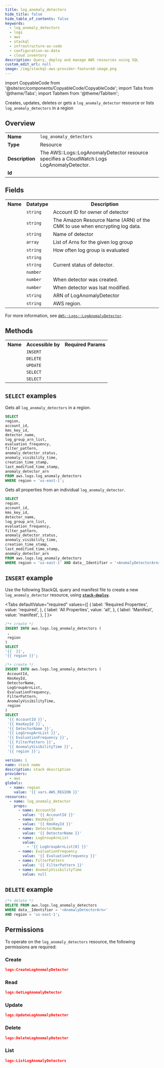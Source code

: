 ```yaml
---
title: log_anomaly_detectors
hide_title: false
hide_table_of_contents: false
keywords:
  - log_anomaly_detectors
  - logs
  - aws
  - stackql
  - infrastructure-as-code
  - configuration-as-data
  - cloud inventory
description: Query, deploy and manage AWS resources using SQL
custom_edit_url: null
image: /img/stackql-aws-provider-featured-image.png
---
```


import CopyableCode from '@site/src/components/CopyableCode/CopyableCode';
import Tabs from '@theme/Tabs';
import TabItem from '@theme/TabItem';

Creates, updates, deletes or gets a <code>log_anomaly_detector</code> resource or lists <code>log_anomaly_detectors</code> in a region

## Overview
<table>
<tbody>
<tr><td><b>Name</b></td><td><code>log_anomaly_detectors</code></td></tr>
<tr><td><b>Type</b></td><td>Resource</td></tr>
<tr><td><b>Description</b></td><td>The AWS::Logs::LogAnomalyDetector resource specifies a CloudWatch Logs LogAnomalyDetector.</td></tr>
<tr><td><b>Id</b></td><td><CopyableCode code="aws.logs.log_anomaly_detectors" /></td></tr>
</tbody>
</table>

## Fields
<table>
<tbody>
<tr><th>Name</th><th>Datatype</th><th>Description</th></tr><tr><td><CopyableCode code="account_id" /></td><td><code>string</code></td><td>Account ID for owner of detector</td></tr>
<tr><td><CopyableCode code="kms_key_id" /></td><td><code>string</code></td><td>The Amazon Resource Name (ARN) of the CMK to use when encrypting log data.</td></tr>
<tr><td><CopyableCode code="detector_name" /></td><td><code>string</code></td><td>Name of detector</td></tr>
<tr><td><CopyableCode code="log_group_arn_list" /></td><td><code>array</code></td><td>List of Arns for the given log group</td></tr>
<tr><td><CopyableCode code="evaluation_frequency" /></td><td><code>string</code></td><td>How often log group is evaluated</td></tr>
<tr><td><CopyableCode code="filter_pattern" /></td><td><code>string</code></td><td></td></tr>
<tr><td><CopyableCode code="anomaly_detector_status" /></td><td><code>string</code></td><td>Current status of detector.</td></tr>
<tr><td><CopyableCode code="anomaly_visibility_time" /></td><td><code>number</code></td><td></td></tr>
<tr><td><CopyableCode code="creation_time_stamp" /></td><td><code>number</code></td><td>When detector was created.</td></tr>
<tr><td><CopyableCode code="last_modified_time_stamp" /></td><td><code>number</code></td><td>When detector was lsat modified.</td></tr>
<tr><td><CopyableCode code="anomaly_detector_arn" /></td><td><code>string</code></td><td>ARN of LogAnomalyDetector</td></tr>
<tr><td><CopyableCode code="region" /></td><td><code>string</code></td><td>AWS region.</td></tr>
</tbody>
</table>

For more information, see <a href="https://docs.aws.amazon.com/AWSCloudFormation/latest/UserGuide/aws-resource-logs-loganomalydetector.html"><code>AWS::Logs::LogAnomalyDetector</code></a>.

## Methods

<table>
<tbody>
  <tr>
    <th>Name</th>
    <th>Accessible by</th>
    <th>Required Params</th>
  </tr>
  <tr>
    <td><CopyableCode code="create_resource" /></td>
    <td><code>INSERT</code></td>
    <td><CopyableCode code=", region" /></td>
  </tr>
  <tr>
    <td><CopyableCode code="delete_resource" /></td>
    <td><code>DELETE</code></td>
    <td><CopyableCode code="data__Identifier, region" /></td>
  </tr>
  <tr>
    <td><CopyableCode code="update_resource" /></td>
    <td><code>UPDATE</code></td>
    <td><CopyableCode code="data__Identifier, data__PatchDocument, region" /></td>
  </tr>
  <tr>
    <td><CopyableCode code="list_resources" /></td>
    <td><code>SELECT</code></td>
    <td><CopyableCode code="region" /></td>
  </tr>
  <tr>
    <td><CopyableCode code="get_resource" /></td>
    <td><code>SELECT</code></td>
    <td><CopyableCode code="data__Identifier, region" /></td>
  </tr>
</tbody>
</table>

## `SELECT` examples
Gets all <code>log_anomaly_detectors</code> in a region.
```sql
SELECT
region,
account_id,
kms_key_id,
detector_name,
log_group_arn_list,
evaluation_frequency,
filter_pattern,
anomaly_detector_status,
anomaly_visibility_time,
creation_time_stamp,
last_modified_time_stamp,
anomaly_detector_arn
FROM aws.logs.log_anomaly_detectors
WHERE region = 'us-east-1';
```
Gets all properties from an individual <code>log_anomaly_detector</code>.
```sql
SELECT
region,
account_id,
kms_key_id,
detector_name,
log_group_arn_list,
evaluation_frequency,
filter_pattern,
anomaly_detector_status,
anomaly_visibility_time,
creation_time_stamp,
last_modified_time_stamp,
anomaly_detector_arn
FROM aws.logs.log_anomaly_detectors
WHERE region = 'us-east-1' AND data__Identifier = '<AnomalyDetectorArn>';
```

## `INSERT` example

Use the following StackQL query and manifest file to create a new <code>log_anomaly_detector</code> resource, using [__`stack-deploy`__](https://pypi.org/project/stack-deploy/).

<Tabs
    defaultValue="required"
    values={[
      { label: 'Required Properties', value: 'required', },
      { label: 'All Properties', value: 'all', },
      { label: 'Manifest', value: 'manifest', },
    ]
}>
<TabItem value="required">

```sql
/*+ create */
INSERT INTO aws.logs.log_anomaly_detectors (
 ,
 region
)
SELECT 
'{{  }}',
'{{ region }}';
```
</TabItem>
<TabItem value="all">

```sql
/*+ create */
INSERT INTO aws.logs.log_anomaly_detectors (
 AccountId,
 KmsKeyId,
 DetectorName,
 LogGroupArnList,
 EvaluationFrequency,
 FilterPattern,
 AnomalyVisibilityTime,
 region
)
SELECT 
 '{{ AccountId }}',
 '{{ KmsKeyId }}',
 '{{ DetectorName }}',
 '{{ LogGroupArnList }}',
 '{{ EvaluationFrequency }}',
 '{{ FilterPattern }}',
 '{{ AnomalyVisibilityTime }}',
 '{{ region }}';
```
</TabItem>
<TabItem value="manifest">

```yaml
version: 1
name: stack name
description: stack description
providers:
  - aws
globals:
  - name: region
    value: '{{ vars.AWS_REGION }}'
resources:
  - name: log_anomaly_detector
    props:
      - name: AccountId
        value: '{{ AccountId }}'
      - name: KmsKeyId
        value: '{{ KmsKeyId }}'
      - name: DetectorName
        value: '{{ DetectorName }}'
      - name: LogGroupArnList
        value:
          - '{{ LogGroupArnList[0] }}'
      - name: EvaluationFrequency
        value: '{{ EvaluationFrequency }}'
      - name: FilterPattern
        value: '{{ FilterPattern }}'
      - name: AnomalyVisibilityTime
        value: null

```
</TabItem>
</Tabs>

## `DELETE` example

```sql
/*+ delete */
DELETE FROM aws.logs.log_anomaly_detectors
WHERE data__Identifier = '<AnomalyDetectorArn>'
AND region = 'us-east-1';
```

## Permissions

To operate on the <code>log_anomaly_detectors</code> resource, the following permissions are required:

### Create
```json
logs:CreateLogAnomalyDetector
```

### Read
```json
logs:GetLogAnomalyDetector
```

### Update
```json
logs:UpdateLogAnomalyDetector
```

### Delete
```json
logs:DeleteLogAnomalyDetector
```

### List
```json
logs:ListLogAnomalyDetectors
```
